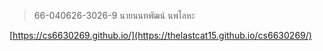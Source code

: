 > 66-040626-3026-9 นายนนทพัฒน์ นพโลหะ

[https://cs6630269.github.io/](https://thelastcat15.github.io/cs6630269/)